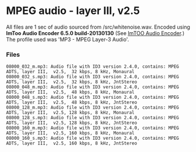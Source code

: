MPEG audio - layer III, v2.5
============================

All files are 1 sec of audio sourced from /src/whitenoise.wav. Encoded using **ImToo Audio Encoder
6.5.0 build-20130130** (See [ImTOO Audio Encoder](http://www.imtoo.com/audio-encoder.html).) The
profile used was 'MP3 - MPEG Layer-3 Audio'.


### Files

```
08000_032_m.mp3: Audio file with ID3 version 2.4.0, contains: MPEG ADTS, layer III,  v2.5,  32 kbps, 8 kHz, Monaural
08000_032_s.mp3: Audio file with ID3 version 2.4.0, contains: MPEG ADTS, layer III,  v2.5,  32 kbps, 8 kHz, JntStereo
08000_048_m.mp3: Audio file with ID3 version 2.4.0, contains: MPEG ADTS, layer III,  v2.5,  48 kbps, 8 kHz, Monaural
08000_048_s.mp3: Audio file with ID3 version 2.4.0, contains: MPEG ADTS, layer III,  v2.5,  48 kbps, 8 kHz, JntStereo
08000_128_m.mp3: Audio file with ID3 version 2.4.0, contains: MPEG ADTS, layer III,  v2.5, 128 kbps, 8 kHz, Monaural
08000_128_s.mp3: Audio file with ID3 version 2.4.0, contains: MPEG ADTS, layer III,  v2.5, 128 kbps, 8 kHz, JntStereo
08000_160_m.mp3: Audio file with ID3 version 2.4.0, contains: MPEG ADTS, layer III,  v2.5, 160 kbps, 8 kHz, Monaural
08000_160_s.mp3: Audio file with ID3 version 2.4.0, contains: MPEG ADTS, layer III,  v2.5, 160 kbps, 8 kHz, JntStereo
```

